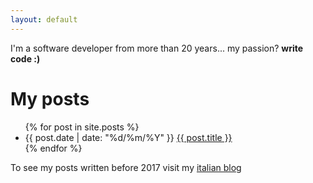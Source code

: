 ```yaml
---
layout: default
---
```


I'm a software developer from more than 20 years... my passion? **write code :)**

# My posts

<ul>
  {% for post in site.posts %}
    <li>
      {{ post.date | date: "%d/%m/%Y" }} <a href="{{ site.baseurl }}{{ post.url }}">{{ post.title }}</a>
    </li>
  {% endfor %}
</ul>

To see my posts written before 2017 visit my <a href="http://blogs.ugidotnet.org/mb" target="_blank">italian blog</a>
